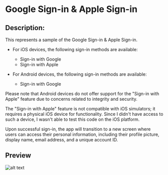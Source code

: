# Google Sign-in & Apple Sign-in

## Description:
This represents a sample of the Google Sign-in & Apple Sign-in.

  - For iOS devices, the following sign-in methods are available:
    - Sign-in with Google
    - Sign-in with Apple

  - For Android devices, the following sign-in methods are available:
    - Sign-in with Google

Please note that Android devices do not offer support for the "Sign-in with Apple" feature due to concerns related to integrity and security.

The "Sign-in with Apple" feature is not compatible with iOS simulators; it requires a physical iOS device for functionality. Since I didn't have access to such a device, I wasn't able to test this code on the iOS platform.

Upon successful sign-in, the app will transition to a new screen where users can access their personal information, including their profile picture, display name, email address, and a unique account ID.

## Preview
![alt text](https://i.postimg.cc/XqY0TCsY/imgonline-com-ua-twotoone-p-PK3xdx-H5y2-QKR.png "img")
